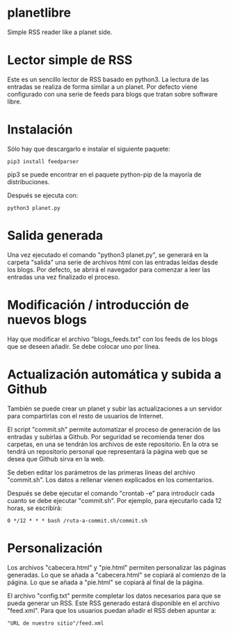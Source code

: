 # planetlibre
Simple RSS reader like a planet side.

# Lector simple de RSS

Este es un sencillo lector de RSS basado en python3. La lectura de las entradas se realiza de forma similar a un planet. Por defecto viene configurado con una serie de feeds para blogs que tratan sobre software libre.

# Instalación

Sólo hay que descargarlo e instalar el siguiente paquete:
    
    pip3 install feedparser

pip3 se puede encontrar en el paquete python-pip de la mayoría de distribuciones.

Después se ejecuta con:

    python3 planet.py

# Salida generada

Una vez ejecutado el comando "python3 planet.py", se generará en la carpeta "salida" una serie de archivos html con las entradas leídas desde los blogs. Por defecto, se abrirá el navegador para comenzar a leer las entradas una vez finalizado el proceso.

# Modificación / introducción de nuevos blogs

Hay que modificar el archivo "blogs_feeds.txt" con los feeds de los blogs que se deseen añadir. Se debe colocar uno por línea.

# Actualización automática y subida a Github

También se puede crear un planet y subir las actualizaciones a un servidor para compartirlas con el resto de usuarios de Internet.

El script "commit.sh" permite automatizar el proceso de generación de las entradas y subirlas a Github. Por seguridad se recomienda tener dos carpetas, en una se tendrán los archivos de este repositorio. En la otra se tendrá un repositorio personal que representará la página web que se desea que Github sirva en la web.

Se deben editar los parámetros de las primeras líneas del archivo "commit.sh". Los datos a rellenar vienen explicados en los comentarios.

Después se debe ejecutar el comando "crontab -e" para introducir cada cuanto se debe ejecutar "commit.sh". Por ejemplo, para ejecutarlo cada 12 horas, se escribirá:

    0 */12 * * * bash /ruta-a-commit.sh/commit.sh

# Personalización

Los archivos "cabecera.html" y "pie.html" permiten personalizar las páginas generadas. Lo que se añada a "cabecera.html" se copiará al comienzo de la página. Lo que se añada a "pie.html" se copiará al final de la página.

El archivo "config.txt" permite completar los datos necesarios para que se pueda generar un RSS. Este RSS generado estará disponible en el archivo "feed.xml". Para que los usuarios puedan añadir el RSS deben apuntar a:

    "URL de nuestro sitio"/feed.xml
